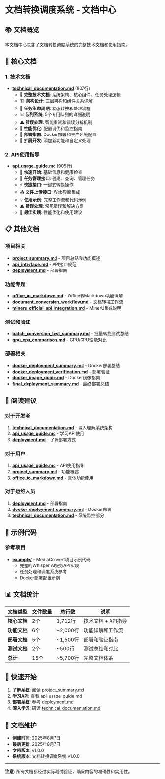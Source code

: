 # 文档转换调度系统 - 文档中心

## 📚 文档概览

本文档中心包含了文档转换调度系统的完整技术文档和使用指南。

## 🎯 核心文档

### 1. 技术文档
- **[technical_documentation.md](./technical_documentation.md)** (807行)
  - 📖 **完整技术文档**: 系统架构、核心组件、任务处理逻辑
  - 🏗️ **架构设计**: 三层架构和组件关系详解
  - 🔄 **任务生命周期**: 状态转换和处理流程
  - 📊 **队列系统**: 5个专用队列的详细说明
  - ⚠️ **错误处理**: 智能重试和错误分析机制
  - 🚀 **性能优化**: 配置调优和监控指南
  - 🐳 **部署指南**: Docker部署和生产环境配置
  - 🔧 **扩展开发**: 添加新功能和自定义处理

### 2. API使用指导
- **[api_usage_guide.md](./api_usage_guide.md)** (905行)
  - 🚀 **快速开始**: 基础信息和健康检查
  - 🔧 **任务管理接口**: 创建、查询、管理任务
  - ⚡ **快捷接口**: 一键式转换操作
  - 📤 **文件上传接口**: Web界面集成
  - 💡 **使用示例**: 完整工作流和代码示例
  - ⚠️ **错误处理**: 常见错误和解决方案
  - 🎯 **最佳实践**: 性能优化和使用建议

## 📋 其他文档

### 项目相关
- **[project_summary.md](./project_summary.md)** - 项目总结和功能概述
- **[api_interface.md](./api_interface.md)** - API接口规范
- **[deployment.md](./deployment.md)** - 部署指南

### 功能专题
- **[office_to_markdown.md](./office_to_markdown.md)** - Office转Markdown功能详解
- **[document_conversion_workflow.md](./document_conversion_workflow.md)** - 文档转换工作流
- **[mineru_official_api_integration.md](./mineru_official_api_integration.md)** - MinerU集成说明

### 测试和验证
- **[batch_conversion_test_summary.md](./batch_conversion_test_summary.md)** - 批量转换测试总结
- **[gpu_cpu_comparison.md](./gpu_cpu_comparison.md)** - GPU/CPU性能对比

### 部署相关
- **[docker_deployment_summary.md](./docker_deployment_summary.md)** - Docker部署总结
- **[docker_deployment_verification.md](./docker_deployment_verification.md)** - 部署验证
- **[docker_image_guide.md](./docker_image_guide.md)** - Docker镜像指南
- **[final_deployment_summary.md](./final_deployment_summary.md)** - 最终部署总结

## 🎯 阅读建议

### 对于开发者
1. **[technical_documentation.md](./technical_documentation.md)** - 深入理解系统架构
2. **[api_usage_guide.md](./api_usage_guide.md)** - 学习API使用
3. **[deployment.md](./deployment.md)** - 了解部署方式

### 对于用户
1. **[api_usage_guide.md](./api_usage_guide.md)** - API使用指导
2. **[project_summary.md](./project_summary.md)** - 功能概述
3. **[office_to_markdown.md](./office_to_markdown.md)** - 具体功能使用

### 对于运维人员
1. **[deployment.md](./deployment.md)** - 部署指南
2. **[docker_deployment_summary.md](./docker_deployment_summary.md)** - Docker部署
3. **[technical_documentation.md](./technical_documentation.md)** - 系统监控部分

## 🔗 示例代码

### 参考项目
- **[example/](../example/)** - MediaConvert项目示例代码
  - 完整的Whisper AI服务API实现
  - 任务处理和调度系统参考
  - Docker部署配置示例

## 📊 文档统计

| 文档类型 | 文件数量 | 总行数 | 说明 |
|----------|----------|--------|------|
| **核心文档** | 2个 | 1,712行 | 技术文档 + API指导 |
| **功能文档** | 6个 | ~2,000行 | 功能详解和工作流 |
| **部署文档** | 5个 | ~1,500行 | 部署和验证指南 |
| **测试文档** | 2个 | ~500行 | 测试总结和对比 |
| **总计** | 15个 | ~5,700行 | 完整文档体系 |

## 🚀 快速开始

1. **了解系统**: 阅读 [project_summary.md](./project_summary.md)
2. **学习API**: 查看 [api_usage_guide.md](./api_usage_guide.md)
3. **部署系统**: 参考 [deployment.md](./deployment.md)
4. **深入学习**: 研读 [technical_documentation.md](./technical_documentation.md)

## 📝 文档维护

- **创建时间**: 2025年8月7日
- **最后更新**: 2025年8月7日
- **文档版本**: v1.0.0
- **系统版本**: 文档转换调度系统 v1.0.0

---

**注意**: 所有文档都经过实际测试验证，确保内容的准确性和实用性。
